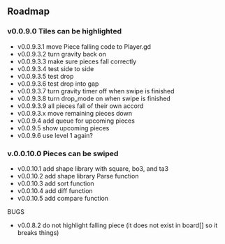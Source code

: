 ## Roadmap

### v0.0.9.0 Tiles can be highlighted

* v0.0.9.3.1 move Piece falling code to Player.gd
* v0.0.9.3.2 turn gravity back on
* v0.0.9.3.3 make sure pieces fall correctly
* v0.0.9.3.4 test side to side
* v0.0.9.3.5 test drop
* v0.0.9.3.6 test drop into gap
* v0.0.9.3.7 turn gravity timer off when swipe is finished
* v0.0.9.3.8 turn drop_mode on when swipe is finished
* v0.0.9.3.9 all pieces fall of their own accord
* v0.0.9.3.x move remaining pieces down
* v0.0.9.4 add queue for upcoming pieces
* v0.0.9.5 show upcoming pieces
* v0.0.9.6 use level 1 again?

### v.0.0.10.0   Pieces can be swiped

* v0.0.10.1 add shape library with square, bo3, and ta3
* v0.0.10.2 add shape library Parse function
* v0.0.10.3 add sort function
* v0.0.10.4 add diff function
* v0.0.10.5 add compare function

BUGS

* v0.0.8.2 do not highlight falling piece (it does not exist in board[] so it breaks things)
